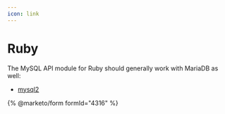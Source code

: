 ```yaml
---
icon: link
---
```


# Ruby

The MySQL API module for Ruby should generally work with MariaDB as well:

* [mysql2](https://rubygems.org/gems/mysql2)

{% @marketo/form formId="4316" %}

